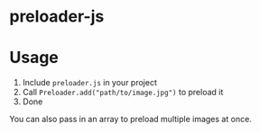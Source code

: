 preloader-js
============

# Usage

1. Include ``preloader.js`` in your project
2. Call ``Preloader.add("path/to/image.jpg")`` to preload it
3. Done

You can also pass in an array to preload multiple images at once.
